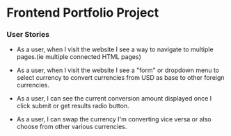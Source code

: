 # Frontend Portfolio Project

### User Stories

- As a user, when I visit the website I see a way to navigate to multiple pages.(ie multiple connected HTML pages)

- As a user, when I visit the website I see a "form" or dropdown menu to select currency to convert currencies from USD as base to other foreign currencies.

- As a user, I can see the current conversion amount displayed once I click submit or get results radio button.

- As a user, I can swap the currency I'm converting vice versa or also choose from other various currencies.
